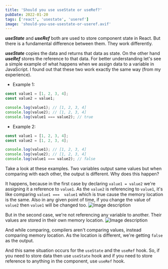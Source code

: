 ```yaml
---
title: 'Should you use useState or useRef?'
pubDate: 2022-01-20
tags: ['react', 'usestate', 'useref']
image: 'should-you-use-usestate-or-useref.avif'
---
```


**_useState_** and **_useRef_** both are used to store component state in React. But there is a fundamental difference between them. They work differently.

**_useState_** copies the data and returns that data as state. On the other hand **_useRef_** stores the reference to that data. For better understanding let's see a simple example of what happens when we assign data to a variable in JavaScript. I found out that these two work exactly the same way (from my experience).

- Example 1:

```js
const value1 = [1, 2, 3, 4];
const value2 = value1;

console.log(value1); // [1, 2, 3, 4]
console.log(value2); // [1, 2, 3, 4]
console.log(value1 === value2); // true
```

- Example 2:

```js
const value1 = [1, 2, 3, 4];
const value2 = [1, 2, 3, 4];

console.log(value1); // [1, 2, 3, 4]
console.log(value2); // [1, 2, 3, 4]
console.log(value1 === value2); // false
```

Take a look at these examples. Two variables output same values but when comparing with each other, the output is different. Why does this happen?

It happens, because in the first case by declaring `value1 = value2` we're assigning it a reference to `value1`. As the `value2` is referencing to `value1`, it's like comparing `value1 ===  value1` which is true cause the memory location is the same. Also in any given point of time, if you change the value of `value2` then `value1` will be changed too.
![Image description](https://dev-to-uploads.s3.amazonaws.com/uploads/articles/7el5o89vgfy3nr8at4rn.png)

But in the second case, we're not referencing any variable to another. Their values are stored in their own memory location.
![Image description](https://dev-to-uploads.s3.amazonaws.com/uploads/articles/axxlcqne90vjftfvyzhi.png)

And while comparing, compilers aren't comparing values, instead comparing memory location. As the location is different, we're getting `false` as the output.

And this same situation occurs for the `useState` and the `useRef` hook.
So, if you need to store data then use `useState` hook and if you need to store reference to anything in the component, use `useRef` hook.
